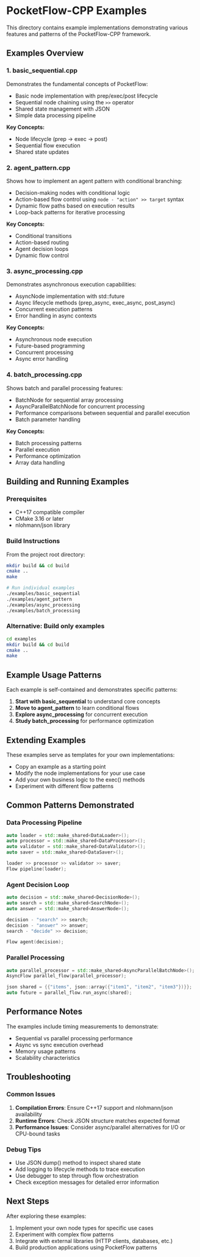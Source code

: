 # PocketFlow-CPP Examples

This directory contains example implementations demonstrating various features and patterns of the PocketFlow-CPP framework.

## Examples Overview

### 1. basic_sequential.cpp
Demonstrates the fundamental concepts of PocketFlow:
- Basic node implementation with prep/exec/post lifecycle
- Sequential node chaining using the `>>` operator
- Shared state management with JSON
- Simple data processing pipeline

**Key Concepts:**
- Node lifecycle (prep → exec → post)
- Sequential flow execution
- Shared state updates

### 2. agent_pattern.cpp
Shows how to implement an agent pattern with conditional branching:
- Decision-making nodes with conditional logic
- Action-based flow control using `node - "action" >> target` syntax
- Dynamic flow paths based on execution results
- Loop-back patterns for iterative processing

**Key Concepts:**
- Conditional transitions
- Action-based routing
- Agent decision loops
- Dynamic flow control

### 3. async_processing.cpp
Demonstrates asynchronous execution capabilities:
- AsyncNode implementation with std::future
- Async lifecycle methods (prep_async, exec_async, post_async)
- Concurrent execution patterns
- Error handling in async contexts

**Key Concepts:**
- Asynchronous node execution
- Future-based programming
- Concurrent processing
- Async error handling

### 4. batch_processing.cpp
Shows batch and parallel processing features:
- BatchNode for sequential array processing
- AsyncParallelBatchNode for concurrent processing
- Performance comparisons between sequential and parallel execution
- Batch parameter handling

**Key Concepts:**
- Batch processing patterns
- Parallel execution
- Performance optimization
- Array data handling

## Building and Running Examples

### Prerequisites
- C++17 compatible compiler
- CMake 3.16 or later
- nlohmann/json library

### Build Instructions

From the project root directory:

```bash
mkdir build && cd build
cmake ..
make

# Run individual examples
./examples/basic_sequential
./examples/agent_pattern
./examples/async_processing
./examples/batch_processing
```

### Alternative: Build only examples

```bash
cd examples
mkdir build && cd build
cmake ..
make
```

## Example Usage Patterns

Each example is self-contained and demonstrates specific patterns:

1. **Start with basic_sequential** to understand core concepts
2. **Move to agent_pattern** to learn conditional flows
3. **Explore async_processing** for concurrent execution
4. **Study batch_processing** for performance optimization

## Extending Examples

These examples serve as templates for your own implementations:

- Copy an example as a starting point
- Modify the node implementations for your use case
- Add your own business logic to the exec() methods
- Experiment with different flow patterns

## Common Patterns Demonstrated

### Data Processing Pipeline
```cpp
auto loader = std::make_shared<DataLoader>();
auto processor = std::make_shared<DataProcessor>();
auto validator = std::make_shared<DataValidator>();
auto saver = std::make_shared<DataSaver>();

loader >> processor >> validator >> saver;
Flow pipeline(loader);
```

### Agent Decision Loop
```cpp
auto decision = std::make_shared<DecisionNode>();
auto search = std::make_shared<SearchNode>();
auto answer = std::make_shared<AnswerNode>();

decision - "search" >> search;
decision - "answer" >> answer;
search - "decide" >> decision;

Flow agent(decision);
```

### Parallel Processing
```cpp
auto parallel_processor = std::make_shared<AsyncParallelBatchNode>();
AsyncFlow parallel_flow(parallel_processor);

json shared = {{"items", json::array({"item1", "item2", "item3"})}};
auto future = parallel_flow.run_async(shared);
```

## Performance Notes

The examples include timing measurements to demonstrate:
- Sequential vs parallel processing performance
- Async vs sync execution overhead
- Memory usage patterns
- Scalability characteristics

## Troubleshooting

### Common Issues

1. **Compilation Errors**: Ensure C++17 support and nlohmann/json availability
2. **Runtime Errors**: Check JSON structure matches expected format
3. **Performance Issues**: Consider async/parallel alternatives for I/O or CPU-bound tasks

### Debug Tips

- Use JSON dump() method to inspect shared state
- Add logging to lifecycle methods to trace execution
- Use debugger to step through flow orchestration
- Check exception messages for detailed error information

## Next Steps

After exploring these examples:
1. Implement your own node types for specific use cases
2. Experiment with complex flow patterns
3. Integrate with external libraries (HTTP clients, databases, etc.)
4. Build production applications using PocketFlow patterns